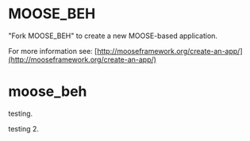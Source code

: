 MOOSE_BEH
=====

"Fork MOOSE_BEH" to create a new MOOSE-based application.

For more information see: [http://mooseframework.org/create-an-app/](http://mooseframework.org/create-an-app/)
# moose_beh

testing.

testing 2.
